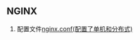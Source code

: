 ## NGINX
   1. 配置文件[nginx.conf(配置了单机和分布式)](https://github.com/987625922/javalearn/tree/master/src/file/nginx/nginx.conf)